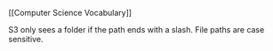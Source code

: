 [[Computer Science Vocabulary]]

S3 only sees a folder if the path ends with a slash.
File paths are case sensitive.